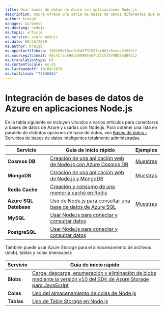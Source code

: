 ```yaml
---
title: Usar bases de datos de Azure con aplicaciones Node.js
description: Azure ofrece una serie de bases de datos diferentes que se pueden usar con aplicaciones web y aplicaciones Node.js.
author: kraigb
manager: barbkess
ms.devlang: nodejs
ms.topic: article
ms.service: azure-nodejs
ms.date: 08/20/2019
ms.author: kraigb
ms.openlocfilehash: 1861b5df8cc9a54379762fac001c5cecc2f89b1f
ms.sourcegitcommit: 60c41faa59dbb59406eb7c1715f5708b5ed892c2
ms.translationtype: HT
ms.contentlocale: es-ES
ms.lasthandoff: 10/08/2019
ms.locfileid: "72036083"
---
```

# <a name="how-to-integrate-azure-databases-in-nodejs-apps"></a>Integración de bases de datos de Azure en aplicaciones Node.js

En la tabla siguiente se incluyen vínculos a varios artículos para conectarse a bases de datos de Azure y usarlas con Node.js. Para obtener una lista en paralelo de distintas opciones de base de datos, vea [Bases de datos - Servicios de bases de datos inteligentes totalmente administradas](https://azure.microsoft.com/product-categories/databases/).

| Servicio | Guía de inicio rápido | Ejemplos |
| --- | --- | --- |
| **Cosmos DB** | [Creación de una aplicación web de Node.js con Azure Cosmos DB](/azure/cosmos-db/create-sql-api-nodejs) | [Muestras](https://docs.microsoft.com/samples/browse/?languages=javascript%2Cnodejs&products=azure-cosmos-db) |
| **MongoDB** | [Creación de una aplicación web de Node.js y MongoDB](/azure/app-service-web/app-service-web-tutorial-nodejs-mongodb-app) | [Muestras](https://docs.microsoft.com/samples/browse/?languages=javascript%2Cnodejs&term=Mongo%20DB) |
| **Redis Cache** | [Creación y consumo de una memoria caché en Redis](/azure/redis-cache/cache-nodejs-get-started) | |
| **Azure SQL Database** | [Uso de Node.js para consultar una base de datos de Azure SQL](/azure/sql-database/sql-database-connect-query-nodejs) | [Muestras](https://docs.microsoft.com/samples/browse/?languages=javascript%2Cnodejs&products=azure-sql-database) | |
| **MySQL** | [Usar Node.js para conectar y consultar datos](/azure/mysql/connect-nodejs) | |
| **PostgreSQL** | [Usar Node.js para conectar y consultar datos](/azure/postgresql/connect-nodejs) | |

También puede usar Azure Storage para el almacenamiento de archivos (blob), tablas y colas (mensajes):

| Servicio | Guía de inicio rápido |
| --- | --- |
| **Blobs** | [Carga, descarga, enumeración y eliminación de blobs mediante la versión v10 del SDK de Azure Storage para JavaScript](/azure/storage/blobs/storage-quickstart-blobs-nodejs-v10) |
| **Colas** | [Uso del almacenamiento de colas de Node.js](/azure/storage/queues/storage-nodejs-how-to-use-queues) |
| **Tablas** | [Uso de Table Storage en Node.js](/azure/cosmos-db/table-storage-how-to-use-nodejs) |
